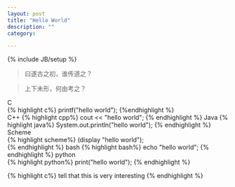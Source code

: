 ```yaml
---
layout: post
title: "Hello World"
description: ""
category: 

---
```

{% include JB/setup %}
>曰遂古之初，谁传道之？

>上下未形，何由考之？

C		
{% highlight c%} 
printf("hello world");
{%endhighlight %}   
C++
{% highlight cpp%} 
cout << "hello world"; 
{% endhighlight %} 
Java
{% highlight java%} System.out.println("hello world");
{% endhighlight %}   
Scheme	
{% highlight scheme%} (display "hello world");  
{% endhighlight %} 
bash
{% highlight bash%} echo "hello world"; 
{% endhighlight %} 
python	
{% highlight python%} print("hello world");
{% endhighlight %} 


{% highlight c%}
tell that this is very interesting
{% endhighlight %}
